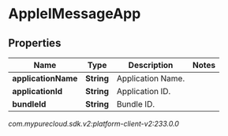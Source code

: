 # AppleIMessageApp


## Properties

| Name | Type | Description | Notes |
| ------------ | ------------- | ------------- | ------------- |
| **applicationName** | **String** | Application Name. |  |
| **applicationId** | **String** | Application ID. |  |
| **bundleId** | **String** | Bundle ID. |  |




_com.mypurecloud.sdk.v2:platform-client-v2:233.0.0_
